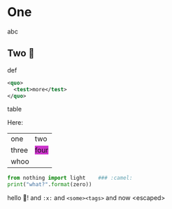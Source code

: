 # One

abc

## Two :camel:

def

```xml
<quo>
  <test>more</test>
</quo>
```

table

Here:
<table>
  <tbody>
    <tr>
      <td>one</td>
      <td>two</td>
    </tr>
    <tr>
      <td>three</td>
      <td><span style="background-color:#cc33cc">four</span></td>
    </tr>
    <tr>
      <td colspan="2">whoo</td>
    </tr>
  </tbody>
</table>

```python
from nothing import light    ### :camel:
print("what?".format(zero))
```

hello :camel:! and `:x:` and `<some><tags>` and <more><tags>
now &lt;escaped&gt;


